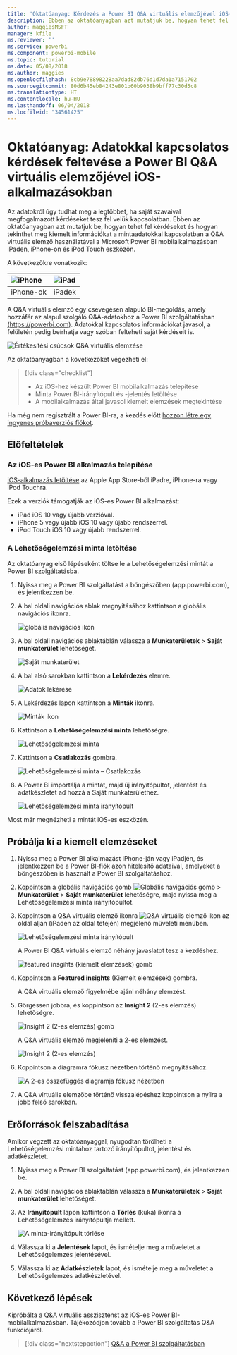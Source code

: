 ```yaml
---
title: 'Oktatóanyag: Kérdezés a Power BI Q&A virtuális elemzőjével iOS-alkalmazásokban'
description: Ebben az oktatóanyagban azt mutatjuk be, hogyan tehet fel a saját szavaival megfogalmazott kérdéseket a mintaadatokkal kapcsolatban az iOS-eszközökön futó Power BI mobilalkalmazás Q&A virtuális elemzőjét használva.
author: maggiesMSFT
manager: kfile
ms.reviewer: ''
ms.service: powerbi
ms.component: powerbi-mobile
ms.topic: tutorial
ms.date: 05/08/2018
ms.author: maggies
ms.openlocfilehash: 8cb9e78898228aa7dad82db76d1d7da1a7151702
ms.sourcegitcommit: 80d6b45eb84243e801b60b9038b9bff77c30d5c8
ms.translationtype: HT
ms.contentlocale: hu-HU
ms.lasthandoff: 06/04/2018
ms.locfileid: "34561425"
---
```

# <a name="tutorial-ask-questions-about-your-data-with-the-qa-virtual-analyst-in-ios-apps---power-bi"></a>Oktatóanyag: Adatokkal kapcsolatos kérdések feltevése a Power BI Q&A virtuális elemzőjével iOS-alkalmazásokban

Az adatokról úgy tudhat meg a legtöbbet, ha saját szavaival megfogalmazott kérdéseket tesz fel velük kapcsolatban. Ebben az oktatóanyagban azt mutatjuk be, hogyan tehet fel kérdéseket és hogyan tekinthet meg kiemelt információkat a mintaadatokkal kapcsolatban a Q&A virtuális elemző használatával a Microsoft Power BI mobilalkalmazásban iPaden, iPhone-on és iPod Touch eszközön. 

A következőkre vonatkozik:

| ![iPhone](media/tutorial-mobile-apps-ios-qna/iphone-logo-50-px.png) | ![iPad](media/tutorial-mobile-apps-ios-qna/ipad-logo-50-px.png) |
|:--- |:--- |
| iPhone-ok |iPadek |

A Q&A virtuális elemző egy csevegésen alapuló BI-megoldás, amely hozzáfér az alapul szolgáló Q&A-adatokhoz a Power BI szolgáltatásban [(https://powerbi.com)](https://powerbi.com). Adatokkal kapcsolatos információkat javasol, a felületén pedig beírhatja vagy szóban felteheti saját kérdéseit is.

![Értékesítési csúcsok Q&A virtuális elemzése](media/tutorial-mobile-apps-ios-qna/power-bi-ios-q-n-a-top-sale-intro.png)

Az oktatóanyagban a következőket végezheti el:

> [!div class="checklist"]
> * Az iOS-hez készült Power BI mobilalkalmazás telepítése
> * Minta Power BI-irányítópult és -jelentés letöltése
> * A mobilalkalmazás által javasol kiemelt elemzések megtekintése

Ha még nem regisztrált a Power BI-ra, a kezdés előtt [hozzon létre egy ingyenes próbaverziós fiókot](https://app.powerbi.com/signupredirect?pbi_source=web).

## <a name="prerequisites"></a>Előfeltételek

### <a name="install-the-power-bi-for-ios-app"></a>Az iOS-es Power BI alkalmazás telepítése
[iOS-alkalmazás letöltése](http://go.microsoft.com/fwlink/?LinkId=522062 "iPhone-alkalmazás letöltése") az Apple App Store-ból iPadre, iPhone-ra vagy iPod Touchra.

Ezek a verziók támogatják az iOS-es Power BI alkalmazást:
- iPad iOS 10 vagy újabb verzióval.
- iPhone 5 vagy újabb iOS 10 vagy újabb rendszerrel. 
- iPod Touch iOS 10 vagy újabb rendszerrel.

### <a name="download-the-opportunity-analysis-sample"></a>A Lehetőségelemzési minta letöltése
Az oktatóanyag első lépéseként töltse le a Lehetőségelemzési mintát a Power BI szolgáltatásba.

1. Nyissa meg a Power BI szolgáltatást a böngészőben (app.powerbi.com), és jelentkezzen be.

1. A bal oldali navigációs ablak megnyitásához kattintson a globális navigációs ikonra.

    ![globális navigációs ikon](media/tutorial-mobile-apps-ios-qna/power-bi-android-quickstart-global-nav-icon.png)

2. A bal oldali navigációs ablaktáblán válassza a **Munkaterületek** > **Saját munkaterület** lehetőséget.

    ![Saját munkaterület](media/tutorial-mobile-apps-ios-qna/power-bi-android-quickstart-my-workspace.png)

3. A bal alsó sarokban kattintson a **Lekérdezés** elemre.
   
    ![Adatok lekérése](media/tutorial-mobile-apps-ios-qna/power-bi-get-data.png)

3. A Lekérdezés lapon kattintson a **Minták** ikonra.
   
   ![Minták ikon](media/tutorial-mobile-apps-ios-qna/power-bi-samples-icon.png)

4. Kattintson a **Lehetőségelemzési minta** lehetőségre.
 
    ![Lehetőségelemzési minta](media/tutorial-mobile-apps-ios-qna/power-bi-oa.png)
 
8. Kattintson a **Csatlakozás** gombra.  
  
   ![Lehetőségelemzési minta – Csatlakozás](media/tutorial-mobile-apps-ios-qna/opportunity-connect.png)
   
5. A Power BI importálja a mintát, majd új irányítópultot, jelentést és adatkészletet ad hozzá a Saját munkaterülethez.
   
   ![Lehetőségelemzési minta irányítópult](media/tutorial-mobile-apps-ios-qna/power-bi-service-opportunity-sample.png)

Most már megnézheti a mintát iOS-es eszközén.

## <a name="try-featured-insights"></a>Próbálja ki a kiemelt elemzéseket
1. Nyissa meg a Power BI alkalmazást iPhone-ján vagy iPadjén, és jelentkezzen be a Power BI-fiók azon hitelesítő adataival, amelyeket a böngészőben is használt a Power BI szolgáltatáshoz.

1.  Koppintson a globális navigációs gomb ![Globális navigációs gomb](media/mobile-ipad-app-get-started/power-bi-iphone-global-nav-button.png) > **Munkaterület** > **Saját munkaterület** lehetőségre, majd nyissa meg a Lehetőségelemzési minta irányítópultot.

2. Koppintson a Q&A virtuális elemző ikonra ![Q&A virtuális elemző ikon](media/tutorial-mobile-apps-ios-qna/power-bi-ios-q-n-a-icon.png) az oldal alján (iPaden az oldal tetején) megjelenő műveleti menüben.

     ![Lehetőségelemzési minta irányítópult](media/tutorial-mobile-apps-ios-qna/power-bi-ios-qna-opportunity-analysis.png)

     A Power BI Q&A virtuális elemző néhány javaslatot tesz a kezdéshez.

     ![featured insgihts (kiemelt elemzések) gomb](media/tutorial-mobile-apps-ios-qna/power-bi-ios-qna-suggest-insights.png)
3. Koppintson a **Featured insights** (Kiemelt elemzések) gombra.

     A Q&A virtuális elemző figyelmébe ajánl néhány elemzést.
4. Görgessen jobbra, és koppintson az **Insight 2** (2-es elemzés) lehetőségre.

    ![Insight 2 (2-es elemzés) gomb](media/tutorial-mobile-apps-ios-qna/power-bi-ios-qna-suggest-insight-2.png)

     A Q&A virtuális elemző megjeleníti a 2-es elemzést.

    ![Insight 2 (2-es elemzés)](media/tutorial-mobile-apps-ios-qna/power-bi-ios-qna-show-insight-2.png)
5. Koppintson a diagramra fókusz nézetben történő megnyitásához.

    ![A 2-es összefüggés diagramja fókusz nézetben](media/tutorial-mobile-apps-ios-qna/power-bi-ios-qna-open-insight-2.png)
6. A Q&A virtuális elemzőbe történő visszalépéshez koppintson a nyílra a jobb felső sarokban.

## <a name="clean-up-resources"></a>Erőforrások felszabadítása

Amikor végzett az oktatóanyaggal, nyugodtan törölheti a Lehetőségelemzési mintához tartozó irányítópultot, jelentést és adatkészletet.

1. Nyissa meg a Power BI szolgáltatást (app.powerbi.com), és jelentkezzen be.

2. A bal oldali navigációs ablaktáblán válassza a **Munkaterületek** > **Saját munkaterület** lehetőséget.

3. Az **Irányítópult** lapon kattintson a **Törlés** (kuka) ikonra a Lehetőségelemzés irányítópultja mellett.

    ![A minta-irányítópult törlése](media/tutorial-mobile-apps-ios-qna/power-bi-service-delete-opportunity-sample.png)

4. Válassza ki a **Jelentések** lapot, és ismételje meg a műveletet a Lehetőségelemzés jelentésével.

5. Válassza ki az **Adatkészletek** lapot, és ismételje meg a műveletet a Lehetőségelemzés adatkészletével.


## <a name="next-steps"></a>Következő lépések

Kipróbálta a Q&A virtuális asszisztenst az iOS-es Power BI-mobilalkalmazásban. Tájékozódjon tovább a Power BI szolgáltatás Q&A funkciójáról.
> [!div class="nextstepaction"]
> [Q&A a Power BI szolgáltatásban](power-bi-q-and-a.md)

